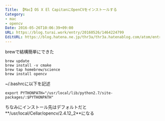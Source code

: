 ```yaml
---
Title: 【Mac】OS X El CapitanにOpenCVをインストールする
Category:
- mac
- opencv
Date: 2016-05-26T10:06:39+09:00
URL: https://blog.turai.work/entry/20160526/1464224799
EditURL: https://blog.hatena.ne.jp/thr3a/thr3a.hatenablog.com/atom/entry/6653812171398244510
---
```


brewで結構簡単にできた

```
brew update
brew install -v cmake
brew tap homebrew/science
brew install opencv
```

~/.bashrcに以下を記述

```
export PYTHONPATH="/usr/local/lib/python2.7/site-packages/:$PYTHONPATH"
```

ちなみにインストール先はデフォルトだと**/usr/local/Cellar/opencv/2.4.12_2**になる
